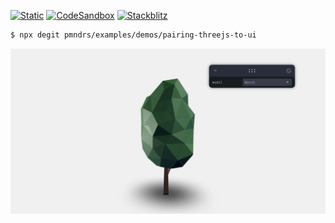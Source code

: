 [![Static](https://img.shields.io/badge/demo-%23646CFF.svg?logo=html5&logoColor=white)](https://pmndrs.github.io/examples/pairing-threejs-to-ui)
[![CodeSandbox](https://img.shields.io/badge/codesandbox-040404?logo=codesandbox&logoColor=DBDBDB)](https://codesandbox.io/s/github/pmndrs/examples/tree/main/demos/pairing-threejs-to-ui)
[![Stackblitz](https://img.shields.io/badge/stackblitz-fff?logo=Stackblitz&logoColor=1389FD)](https://stackblitz.com/github/pmndrs/examples/tree/main/demos/pairing-threejs-to-ui)

```sh
$ npx degit pmndrs/examples/demos/pairing-threejs-to-ui
```

![](thumbnail.webp)
